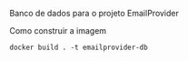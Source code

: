Banco de dados para o projeto EmailProvider

Como construir a imagem
```
docker build . -t emailprovider-db
```
